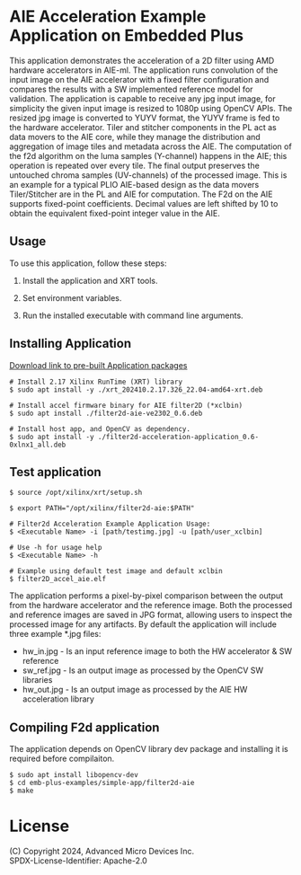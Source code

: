 # AIE Acceleration Example Application on Embedded Plus

This application demonstrates the acceleration of a 2D filter using AMD hardware
accelerators in AIE-ml. The application runs convolution of the input image on
the AIE accelerator with a fixed filter configuration and compares the results
with a SW implemented reference model for validation. The application is
capable to receive any jpg input image, for simplicity the given input image is
resized to 1080p using OpenCV APIs. The resized jpg image is converted to YUYV
format, the YUYV frame is fed to the hardware accelerator. Tiler and stitcher
components in the PL act as data movers to the AIE core, while they manage the
distribution and aggregation of image tiles and metadata across the AIE. The
computation of the f2d algorithm on the luma samples (Y-channel) happens in the
AIE; this operation is repeated over every tile. The final output preserves the
untouched chroma samples (UV-channels) of the processed image. This is an
example for a typical PLIO AIE-based design as the data movers Tiler/Stitcher
are in the PL and AIE for computation. The F2d on the AIE supports fixed-point
coefficients. Decimal values are left shifted by 10 to obtain the equivalent
fixed-point integer value in the AIE.

## Usage

To use this application, follow these steps:

1. Install the application and XRT tools.

2. Set environment variables.

3. Run the installed executable with command line arguments.

## Installing Application

[Download link to pre-built Application
packages](https://www.sapphiretech.com/en/commercial/edge-plus-vpr_4616#Download)

```
# Install 2.17 Xilinx RunTime (XRT) library
$ sudo apt install -y ./xrt_202410.2.17.326_22.04-amd64-xrt.deb

# Install accel firmware binary for AIE filter2D (*xclbin)
$ sudo apt install ./filter2d-aie-ve2302_0.6.deb

# Install host app, and OpenCV as dependency.
$ sudo apt install -y ./filter2d-acceleration-application_0.6-0xlnx1_all.deb

```

## Test application

```
$ source /opt/xilinx/xrt/setup.sh

$ export PATH="/opt/xilinx/filter2d-aie:$PATH"

# Filter2d Acceleration Example Application Usage:
$ <Executable Name> -i [path/testimg.jpg] -u [path/user_xclbin]

# Use -h for usage help
$ <Executable Name> -h

# Example using default test image and default xclbin
$ filter2D_accel_aie.elf
```

The application performs a pixel-by-pixel comparison between the output from
the hardware accelerator and the reference image. Both the processed and
reference images are saved in JPG format, allowing users to inspect the
processed image for any artifacts. By default the application will include
 three example \*.jpg files:

- hw_in.jpg - Is an input reference image to both the HW accelerator & SW reference
- sw_ref.jpg - Is an output image as processed by the OpenCV SW libraries
- hw_out.jpg - Is an output image as processed by the AIE HW acceleration library

## Compiling F2d application

The application depends on OpenCV library dev package and installing it is
required before compilaiton.

```
$ sudo apt install libopencv-dev
$ cd emb-plus-examples/simple-app/filter2d-aie
$ make
```

# License

(C) Copyright 2024, Advanced Micro Devices Inc.\
SPDX-License-Identifier: Apache-2.0
